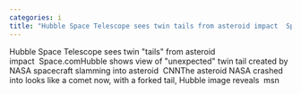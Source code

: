 ```yaml
---
categories: i
title: "Hubble Space Telescope sees twin tails from asteroid impact  Spacecom"
---
```

Hubble Space Telescope sees twin "tails" from asteroid impact&nbsp;&nbsp;Space.comHubble shows view of "unexpected" twin tail created by NASA spacecraft slamming into asteroid&nbsp;&nbsp;CNNThe asteroid NASA crashed into looks like a comet now, with a forked tail, Hubble image reveals&nbsp;&nbsp;msn